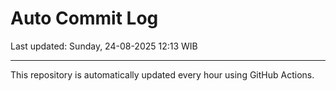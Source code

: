 # Auto Commit Log

Last updated: Sunday, 24-08-2025 12:13 WIB

---

This repository is automatically updated every hour using GitHub Actions.
